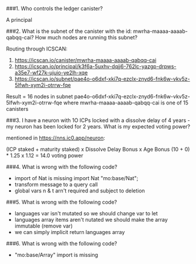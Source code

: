 ###1. Who controls the ledger canister?

A principal

###2. What is the subnet of the canister with the id: mwrha-maaaa-aaaab-qabqq-cai? How much nodes are running this subnet?

Routing through ICSCAN:
  1. https://icscan.io/canister/mwrha-maaaa-aaaab-qabqq-cai
  2. https://icscan.io/principal/k3f6a-5uxhv-dqjj6-762lc-yazgp-drpws-a35e7-wf27k-ujuio-ye2lh-xqe
  3. https://icscan.io/subnet/pae4o-o6dxf-xki7q-ezclx-znyd6-fnk6w-vkv5z-5lfwh-xym2i-otrrw-fqe

  
Result = 16 nodes in subnet pae4o-o6dxf-xki7q-ezclx-znyd6-fnk6w-vkv5z-5lfwh-xym2i-otrrw-fqe where mwrha-maaaa-aaaab-qabqq-cai is one of 15 canisters


###3. I have a neuron with 1O ICPs locked with a dissolve delay of 4 years - my neuron has been locked for 2 years. What is my expected voting power?

mentioned in https://nns.ic0.app/neuron:

(ICP staked + maturity staked) x Dissolve Delay Bonus x Age Bonus
(10 + 0) * 1.25 x 1.12 = 14.0 voting power


###4. What is wrong with the following code?

- import of Nat is missing import Nat "mo:base/Nat";
- transform message to a query call
- global vars  n & t arn't required and subject to deletion


###5. What is wrong with the following code?

- languages var isn't mutated so we should change var to let
- languages array items aren't nutated we should make the array immutable (remove var)
- we can simply implicit return languages array


###6. What is wrong with the following code?

- "mo:base/Array" import is missing
